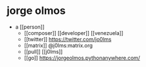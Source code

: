 # jorge olmos

- a [[person]]
  - [[composer]] [[developer]] [[venezuela]]
  - [[twitter]] https://twitter.com/jo0lms
  - [[matrix]] @j0lms:matrix.org
  - [[pull]] [[j0lms]]
  - [[go]] https://jorgeolmos.pythonanywhere.com/

